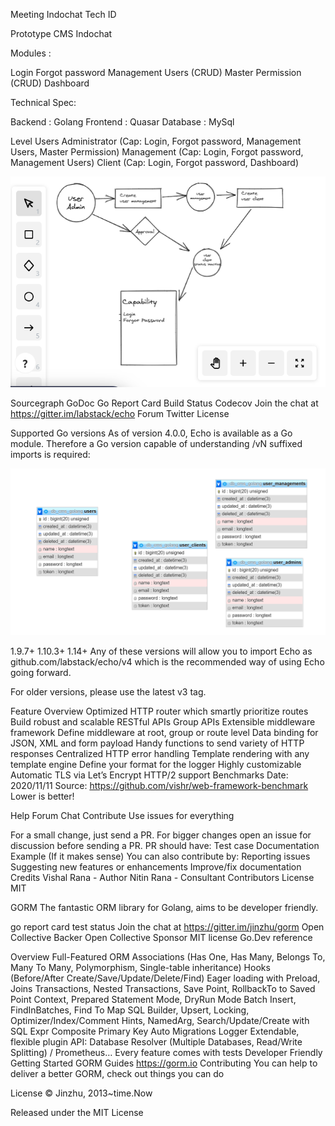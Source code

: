 Meeting Indochat Tech ID

Prototype CMS Indochat

Modules :

Login
Forgot password
Management Users (CRUD)
Master Permission (CRUD)
Dashboard


Technical Spec:

Backend : Golang
Frontend : Quasar
Database : MySql 


Level Users 
Administrator (Cap: Login, Forgot password, Management Users, Master Permission)
Management (Cap: Login, Forgot password, Management Users)
Client (Cap: Login, Forgot password, Dashboard)

![alt text](https://github.com/SandiIceMessanger/ContentManagementSystemPrototype_GOLANG-Backend/blob/main/gather.PNG)

Sourcegraph GoDoc Go Report Card Build Status Codecov Join the chat at https://gitter.im/labstack/echo Forum Twitter License

Supported Go versions
As of version 4.0.0, Echo is available as a Go module. Therefore a Go version capable of understanding /vN suffixed imports is required:

![alt text](https://github.com/SandiIceMessanger/ContentManagementSystemPrototype_GOLANG-Backend/blob/main/erd.PNG)

1.9.7+
1.10.3+
1.14+
Any of these versions will allow you to import Echo as github.com/labstack/echo/v4 which is the recommended way of using Echo going forward.

For older versions, please use the latest v3 tag.

Feature Overview
Optimized HTTP router which smartly prioritize routes
Build robust and scalable RESTful APIs
Group APIs
Extensible middleware framework
Define middleware at root, group or route level
Data binding for JSON, XML and form payload
Handy functions to send variety of HTTP responses
Centralized HTTP error handling
Template rendering with any template engine
Define your format for the logger
Highly customizable
Automatic TLS via Let’s Encrypt
HTTP/2 support
Benchmarks
Date: 2020/11/11
Source: https://github.com/vishr/web-framework-benchmark
Lower is better!



Help
Forum
Chat
Contribute
Use issues for everything

For a small change, just send a PR.
For bigger changes open an issue for discussion before sending a PR.
PR should have:
Test case
Documentation
Example (If it makes sense)
You can also contribute by:
Reporting issues
Suggesting new features or enhancements
Improve/fix documentation
Credits
Vishal Rana - Author
Nitin Rana - Consultant
Contributors
License
MIT



GORM
The fantastic ORM library for Golang, aims to be developer friendly.

go report card test status Join the chat at https://gitter.im/jinzhu/gorm Open Collective Backer Open Collective Sponsor MIT license Go.Dev reference

Overview
Full-Featured ORM
Associations (Has One, Has Many, Belongs To, Many To Many, Polymorphism, Single-table inheritance)
Hooks (Before/After Create/Save/Update/Delete/Find)
Eager loading with Preload, Joins
Transactions, Nested Transactions, Save Point, RollbackTo to Saved Point
Context, Prepared Statement Mode, DryRun Mode
Batch Insert, FindInBatches, Find To Map
SQL Builder, Upsert, Locking, Optimizer/Index/Comment Hints, NamedArg, Search/Update/Create with SQL Expr
Composite Primary Key
Auto Migrations
Logger
Extendable, flexible plugin API: Database Resolver (Multiple Databases, Read/Write Splitting) / Prometheus…
Every feature comes with tests
Developer Friendly
Getting Started
GORM Guides https://gorm.io
Contributing
You can help to deliver a better GORM, check out things you can do

License
© Jinzhu, 2013~time.Now

Released under the MIT License
